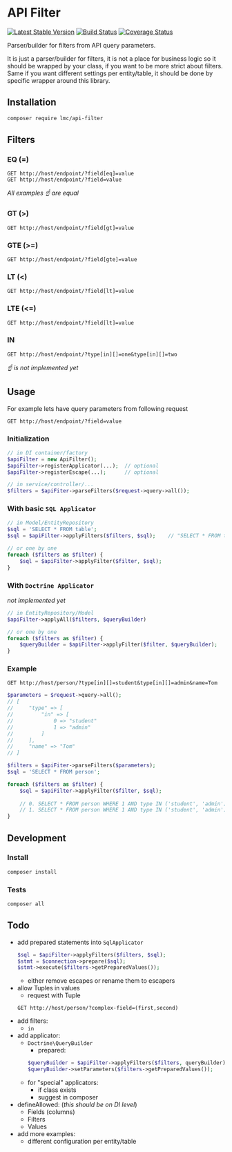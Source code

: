 API Filter
==========

[![Latest Stable Version](https://img.shields.io/packagist/v/lmc/api-filter.svg)](https://packagist.org/packages/lmc/api-filter)
[![Build Status](https://travis-ci.org/lmc-eu/api-filter.svg?branch=master)](https://travis-ci.org/lmc-eu/api-filter)
[![Coverage Status](https://coveralls.io/repos/github/lmc-eu/api-filter/badge.svg?branch=master)](https://coveralls.io/github/lmc-eu/api-filter?branch=master)

Parser/builder for filters from API query parameters.

It is just a parser/builder for filters, it is not a place for business logic so it should be wrapped by your class, if you want to be more strict about filters.
Same if you want different settings per entity/table, it should be done by specific wrapper around this library.


## Installation
```bash
composer require lmc/api-filter
```


## Filters

### EQ (=)
```http request
GET http://host/endpoint/?field[eq]=value
GET http://host/endpoint/?field=value
```
_All examples ☝ are equal_

### GT (>)
```http request
GET http://host/endpoint/?field[gt]=value
```

### GTE (>=)
```http request
GET http://host/endpoint/?field[gte]=value
```

### LT (<)
```http request
GET http://host/endpoint/?field[lt]=value
```

### LTE (<=)
```http request
GET http://host/endpoint/?field[lt]=value
```

### IN
```http request
GET http://host/endpoint/?type[in][]=one&type[in][]=two
```
_☝ is not implemented yet_


## Usage
For example lets have query parameters from following request
```http request
GET http://host/endpoint/?field=value
```

### Initialization
```php
// in DI container/factory
$apiFilter = new ApiFilter();
$apiFilter->registerApplicator(...);  // optional
$apiFilter->registerEscape(...);      // optional

// in service/controller/...
$filters = $apiFiter->parseFilters($request->query->all());
```

### With basic `SQL Applicator`
```php
// in Model/EntityRepository
$sql = 'SELECT * FROM table';
$sql = $apiFilter->applyFilters($filters, $sql);    // "SELECT * FROM table WHERE 1 AND field = 'value'"

// or one by one
foreach ($filters as $filter) {
    $sql = $apiFilter->applyFilter($filter, $sql);
}
```

### With `Doctrine Applicator`
_not implemented yet_
```php
// in EntityRepository/Model
$apiFilter->applyAll($filters, $queryBuilder)

// or one by one
foreach ($filters as $filter) {
    $queryBuilder = $apiFilter->applyFilter($filter, $queryBuilder);
}
```

### Example
```http request
GET http://host/person/?type[in][]=student&type[in][]=admin&name=Tom
```

```php
$parameters = $request->query->all();
// [
//     "type" => [
//         "in" => [
//             0 => "student"
//             1 => "admin"
//         ]
//     ],
//     "name" => "Tom"
// ]

$filters = $apiFiter->parseFilters($parameters);
$sql = 'SELECT * FROM person';

foreach ($filters as $filter) {
    $sql = $apiFilter->applyFilter($filter, $sql);
    
    // 0. SELECT * FROM person WHERE 1 AND type IN ('student', 'admin') 
    // 1. SELECT * FROM person WHERE 1 AND type IN ('student', 'admin') AND name = 'Tom' 
}
```


## Development

### Install
```bash
composer install
```

### Tests
```bash
composer all
```

## Todo
- add prepared statements into `SqlApplicator`
    ```php
    $sql = $apiFilter->applyFilters($filters, $sql);
    $stmt = $connection->prepare($sql);
    $stmt->execute($filters->getPreparedValues());
    ```
    - either remove escapes or rename them to escapers
- allow Tuples in values
    - request with Tuple
    ```http request
    GET http://host/person/?complex-field=(first,second)
    ```
- add filters:
    - `in`
- add applicator:
    - `Doctrine\QueryBuilder`
        - prepared:
        ```php
        $queryBuilder = $apiFilter->applyFilters($filters, queryBuilder);
        $queryBuilder->setParameters($filters->getPreparedValues());
        ```
    - for "special" applicators:
        - if class exists
        - suggest in composer
- defineAllowed: (_this should be on DI level_)
    - Fields (columns)
    - Filters
    - Values
- add more examples:
    - different configuration per entity/table
